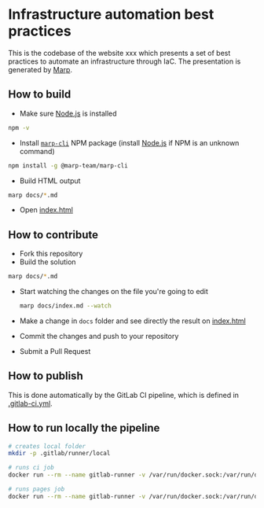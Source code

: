 # Infrastructure automation best practices

This is the codebase of the website xxx which presents a set of best practices to automate an infrastructure through IaC. The presentation is generated by [Marp](https://marp.app/).

## How to build

* Make sure [Node.js](https://nodejs.org/en/download/) is installed

```bash
npm -v
```

* Install [`marp-cli`](https://github.com/marp-team/marp-cli) NPM package (install [Node.js](https://nodejs.org/en/download/) if NPM is an unknown command)

```bash
npm install -g @marp-team/marp-cli
```

* Build HTML output

```bash
marp docs/*.md
```

* Open [index.html](./docs/index.html)

## How to contribute

* Fork this repository
* Build the solution

```bash
marp docs/*.md
```

* Start watching the changes on the file you're going to edit
  
  ```bash
  marp docs/index.md --watch
  ```

* Make a change in `docs` folder and see directly the result on [index.html](./docs/index.html)
* Commit the changes and push to your repository
* Submit a Pull Request

## How to publish

This is done automatically by the GitLab CI pipeline, which is defined in [.gitlab-ci.yml](./.gitlab-ci.yml).

## How to run locally the pipeline

```bash
# creates local folder
mkdir -p .gitlab/runner/local

# runs ci job
docker run --rm --name gitlab-runner -v /var/run/docker.sock:/var/run/docker.sock -v $PWD/.gitlab/runner/local/config:/etc/gitlab-runner -v $PWD:$PWD --workdir $PWD gitlab/gitlab-runner exec docker ci

# runs pages job
docker run --rm --name gitlab-runner -v /var/run/docker.sock:/var/run/docker.sock -v $PWD/.gitlab/runner/local/config:/etc/gitlab-runner -v $PWD:$PWD --workdir $PWD gitlab/gitlab-runner exec docker pages
```
